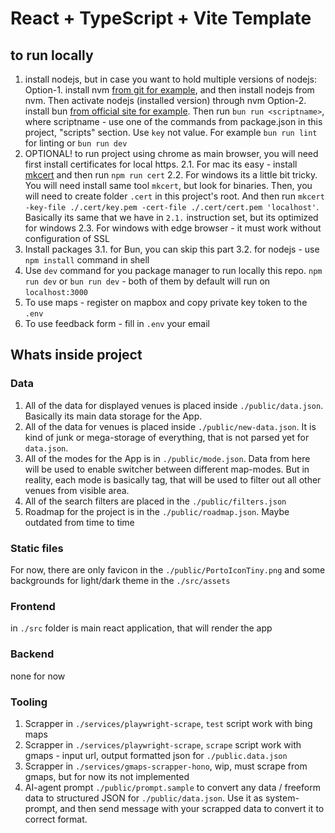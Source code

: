 # React + TypeScript + Vite Template

## to run locally

1. install nodejs, but in case you want to hold multiple versions of nodejs:
  Option-1. install nvm [from git for example](https://github.com/nvm-sh/nvm), and then install nodejs from nvm. Then activate nodejs (installed version) through nvm
  Option-2. install bun [from official site for example](https://bun.sh/docs/installation). Then run `bun run <scriptname>`, where scriptname - use one of the commands from package.json in this project, "scripts" section. Use `key` not value. For example `bun run lint` for linting or `bun run dev`
2. OPTIONAL! to run project using chrome as main browser, you will need first install certificates for local https. 
  2.1. For mac its easy - install [mkcert](https://github.com/FiloSottile/mkcert) and then run `npm run cert`
  2.2. For windows its a little bit tricky. You will need install same tool `mkcert`, but look for binaries. Then, you will need to create folder `.cert` in this project's root. And then run `mkcert -key-file ./.cert/key.pem -cert-file ./.cert/cert.pem 'localhost'`. Basically its same that we have in `2.1.` instruction set, but its optimized for windows
  2.3. For windows with edge browser - it must work without configuration of SSL
3. Install packages
  3.1. for Bun, you can skip this part
  3.2. for nodejs - use `npm install` command in shell
4. Use `dev` command for you package manager to run locally this repo. `npm run dev` or `bun run dev` - both of them by default will run on `localhost:3000`
5. To use maps - register on mapbox and copy private key token to the `.env`
6. To use feedback form - fill in `.env` your email

## Whats inside project

### Data

1. All of the data for displayed venues is placed inside `./public/data.json`. Basically its main data storage for the App.
2. All of the data for venues is placed inside `./public/new-data.json`. It is kind of junk or mega-storage of everything, that is not parsed yet for `data.json`.
3. All of the modes for the App is in `./public/mode.json`. Data from here will be used to enable switcher between different map-modes. But in reality, each mode is basically tag, that will be used to filter out all other venues from visible area.
4. All of the search filters are placed in the `./public/filters.json`
5. Roadmap for the project is in the `./public/roadmap.json`. Maybe outdated from time to time

### Static files

For now, there are only favicon in the `./public/PortoIconTiny.png` and some backgrounds for light/dark theme in the `./src/assets`

### Frontend

in `./src` folder is main react application, that will render the app

### Backend

none for now

### Tooling

1. Scrapper in `./services/playwright-scrape`, `test` script work with bing maps
2. Scrapper in `./services/playwright-scrape`, `scrape` script work with gmaps - input url, output formatted json for `./public.data.json`
3. Scrapper in `./services/gmaps-scrapper-hono`, wip, must scrape from gmaps, but for now its not implemented
4. AI-agent prompt `./public/prompt.sample` to convert any data / freeform data to structured JSON for `./public/data.json`. Use it as system-prompt, and then send message with your scrapped data to convert it to correct format.
